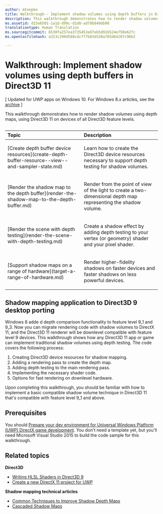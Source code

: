 ```yaml
---
author: mtoepke
title: Walkthrough-- Implement shadow volumes using depth buffers in Direct3D 11
description: This walkthrough demonstrates how to render shadow volumes using depth maps, using Direct3D 11 on devices of all Direct3D feature levels.
ms.assetid: d15e6501-1a1d-d99c-d1d8-ad79b849db90
translationtype: Human Translation
ms.sourcegitcommit: 6530fa257ea3735453a97eb5d916524e750e62fc
ms.openlocfilehash: a323c299d588cdcff7b83d538a705d64207c96b2

---
```


# Walkthrough: Implement shadow volumes using depth buffers in Direct3D 11


\[ Updated for UWP apps on Windows 10. For Windows 8.x articles, see the [archive](http://go.microsoft.com/fwlink/p/?linkid=619132) \]

This walkthrough demonstrates how to render shadow volumes using depth maps, using Direct3D 11 on devices of all Direct3D feature levels.
## 
<table>
<colgroup>
<col width="50%" />
<col width="50%" />
</colgroup>
<thead>
<tr class="header">
<th align="left">Topic</th>
<th align="left">Description</th>
</tr>
</thead>
<tbody>
<tr class="odd">
<td align="left"><p>[Create depth buffer device resources](create-depth-buffer-resource--view--and-sampler-state.md)</p></td>
<td align="left"><p>Learn how to create the Direct3D device resources necessary to support depth testing for shadow volumes.</p></td>
</tr>
<tr class="even">
<td align="left"><p>[Render the shadow map to the depth buffer](render-the-shadow-map-to-the-depth-buffer.md)</p></td>
<td align="left"><p>Render from the point of view of the light to create a two-dimensional depth map representing the shadow volume.</p></td>
</tr>
<tr class="odd">
<td align="left"><p>[Render the scene with depth testing](render-the-scene-with-depth-testing.md)</p></td>
<td align="left"><p>Create a shadow effect by adding depth testing to your vertex (or geometry) shader and your pixel shader.</p></td>
</tr>
<tr class="even">
<td align="left"><p>[Support shadow maps on a range of hardware](target-a-range-of-hardware.md)</p></td>
<td align="left"><p>Render higher-fidelity shadows on faster devices and faster shadows on less powerful devices.</p></td>
</tr>
</tbody>
</table>

 

## Shadow mapping application to Direct3D 9 desktop porting


Windows 8 adde d depth comparison functionality to feature level 9\_1 and 9\_3. Now you can migrate rendering code with shadow volumes to DirectX 11, and the Direct3D 11 renderer will be downlevel compatible with feature level 9 devices. This walkthrough shows how any Direct3D 11 app or game can implement traditional shadow volumes using depth testing. The code covers the following process:

1.  Creating Direct3D device resources for shadow mapping.
2.  Adding a rendering pass to create the depth map.
3.  Adding depth testing to the main rendering pass.
4.  Implementing the necessary shader code.
5.  Options for fast rendering on downlevel hardware.

Upon completing this walkthrough, you should be familiar with how to implement a basic compatible shadow volume technique in Direct3D 11 that's compatible with feature level 9\_1 and above.

## Prerequisites


You should [Prepare your dev environment for Universal Windows Platform (UWP) DirectX game development](prepare-your-dev-environment-for-windows-store-directx-game-development.md). You don't need a template yet, but you'll need Microsoft Visual Studio 2015 to build the code sample for this walkthrough.

## Related topics


**Direct3D**

* [Writing HLSL Shaders in Direct3D 9](https://msdn.microsoft.com/library/windows/desktop/bb944006)
* [Create a new DirectX 11 project for UWP](user-interface.md)

**Shadow mapping technical articles**

* [Common Techniques to Improve Shadow Depth Maps](https://msdn.microsoft.com/library/windows/desktop/ee416324)
* [Cascaded Shadow Maps](https://msdn.microsoft.com/library/windows/desktop/ee416307)

 

 







<!--HONumber=Aug16_HO3-->


